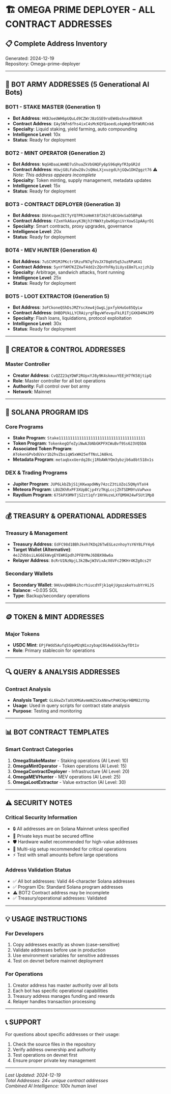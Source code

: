 # 🏗️ OMEGA PRIME DEPLOYER - ALL CONTRACT ADDRESSES

## 📋 Complete Address Inventory
Generated: 2024-12-19  
Repository: Omega-prime-deployer

---

## 🤖 BOT ARMY ADDRESSES (5 Generational AI Bots)

### BOT1 - STAKE MASTER (Generation 1)
- **Bot Address**: `HKBJoeUWH6pUQuLd9CZWrJBzGSE9roEW4bshnxd9AHsR`
- **Contract Address**: `EAy5Nfn6fhs4ixC4sMcKQYQaoedLokpWqbfDtWURCnk6`
- **Specialty**: Liquid staking, yield farming, auto compounding
- **Intelligence Level**: 10x
- **Status**: Ready for deployment

### BOT2 - MINT OPERATOR (Generation 2)  
- **Bot Address**: `NqGHDaaLWmND7uShuaZkVbGNQFy6pS96qHyfR3pGR2d`
- **Contract Address**: `HUwjG8LFabw28vJsQNoLXjxuzgdLhjGQw1DHZggzt76` ⚠️ *Note: This address appears incomplete*
- **Specialty**: Token minting, supply management, metadata updates
- **Intelligence Level**: 15x
- **Status**: Ready for deployment

### BOT3 - CONTRACT DEPLOYER (Generation 3)
- **Bot Address**: `DbhKvqweZECTyYQ7PRJoHmKt8f262fsBCGHxSaD5BPqA`
- **Contract Address**: `FZxmYkA6axyK3Njh3YNWXtybw9GgniVrXowS1pAAyrD1`
- **Specialty**: Smart contracts, proxy upgrades, governance
- **Intelligence Level**: 20x
- **Status**: Ready for deployment

### BOT4 - MEV HUNTER (Generation 4)
- **Bot Address**: `7uSCVM1MJPKctrSRzuFN7qfVoJX78q6V5q5JuzRPaK41`
- **Contract Address**: `5ynYfAM7KZZXwT4dd2cZQnYhFNy1LUysE8m7Lxzjzh2p`
- **Specialty**: Arbitrage, sandwich attacks, front running
- **Intelligence Level**: 25x
- **Status**: Ready for deployment

### BOT5 - LOOT EXTRACTOR (Generation 5)
- **Bot Address**: `3oFCkoneQShDsJMZYscXew4jGwgLjpxfykHuGo85QyLw`
- **Contract Address**: `DHBDPUkLLYCRAiyrgFBgvWfevquFkLR1TjGXKD4M4JPD`
- **Specialty**: Flash loans, liquidations, protocol exploitation
- **Intelligence Level**: 30x
- **Status**: Ready for deployment

---

## 👑 CREATOR & CONTROL ADDRESSES

### Master Controller
- **Creator Address**: `CvQZZ23qYDWF2RUpxYJ8y9K4skmuvYEEjH7fK58jtipQ`
- **Role**: Master controller for all bot operations
- **Authority**: Full control over bot army
- **Network**: Mainnet

---

## 🔧 SOLANA PROGRAM IDS

### Core Programs
- **Stake Program**: `Stake11111111111111111111111111111111111111`
- **Token Program**: `TokenkegQfeZyiNwAJbNbGKPFXCWuBvf9Ss623VQ5DA`
- **Associated Token Program**: `ATokenGPvbdGVxr1b2hvZbsiqW5xWH25efTNsLJA8knL`
- **Metadata Program**: `metaqbxxUerdq28cj1RbAWkYQm3ybzjb6a8bt518x1s`

### DEX & Trading Programs
- **Jupiter Program**: `JUP6LkbZbjS1jKKwapdHNy74zcZ3tLUZoi5QNyVTaV4`
- **Meteora Program**: `LBUZKhRxPF3XUpBCjp4YzTKgLccjZhTSDM9YuVaPwxo`
- **Raydium Program**: `675kPX9MHTjS2zt1qfr1NYHuzeLXfQM9H24wFSUt1Mp8`

---

## 💰 TREASURY & OPERATIONAL ADDRESSES

### Treasury & Management
- **Treasury Address**: `EdFC98d1BBhJkeh7KDq26TwEGLeznhoyYsY6Y8LFY4y6`
- **Target Wallet (Alternative)**: `4eJZVbbsiLAG6EkWvgEYEWKEpdhJPFBYMeJ6DBX98w6a`
- **Relayer Address**: `8cRrU1NzNpjL3k2BwjW3VixAcX6VFc29KHr4KZg8cs2Y`

### Secondary Wallets
- **Secondary Wallet**: `9HUvuQHBHkihcrhiucdYFjk1q4jUgozakoYsubYrHiJS`
- **Balance**: ~0.035 SOL
- **Type**: Backup/secondary operations

---

## 🪙 TOKEN & MINT ADDRESSES

### Major Tokens
- **USDC Mint**: `EPjFWdd5AufqSSqeM2qN1xzybapC8G4wEGGkZwyTDt1v`
- **Role**: Primary stablecoin for operations

---

## 🔍 QUERY & ANALYSIS ADDRESSES

### Contract Analysis
- **Analysis Target**: `GL6kwZxTaXUXMGAvmmNZSXxANnwtPmKCHprHBM82zYXp`
- **Usage**: Used in query scripts for contract state analysis
- **Purpose**: Testing and monitoring

---

## 📊 BOT CONTRACT TEMPLATES

### Smart Contract Categories
1. **OmegaStakeMaster** - Staking operations (AI Level: 10)
2. **OmegaMintOperator** - Token operations (AI Level: 15)  
3. **OmegaContractDeployer** - Infrastructure (AI Level: 20)
4. **OmegaMEVHunter** - MEV operations (AI Level: 25)
5. **OmegaLootExtractor** - Value extraction (AI Level: 30)

---

## ⚠️ SECURITY NOTES

### Critical Security Information
- 🔒 All addresses are on Solana Mainnet unless specified
- 🔑 Private keys must be secured offline
- 🛡️ Hardware wallet recommended for high-value addresses
- 📝 Multi-sig setup recommended for critical operations
- ⚡ Test with small amounts before large operations

### Address Validation Status
- ✅ All bot addresses: Valid 44-character Solana addresses
- ✅ Program IDs: Standard Solana program addresses
- ⚠️ BOT2 Contract address may be incomplete
- ✅ Treasury/operational addresses: Validated

---

## 💡 USAGE INSTRUCTIONS

### For Developers
1. Copy addresses exactly as shown (case-sensitive)
2. Validate addresses before use in production
3. Use environment variables for sensitive addresses
4. Test on devnet before mainnet deployment

### For Operations
1. Creator address has master authority over all bots
2. Each bot has specific operational capabilities
3. Treasury address manages funding and rewards
4. Relayer handles transaction processing

---

## 📞 SUPPORT

For questions about specific addresses or their usage:
1. Check the source files in the repository
2. Verify address ownership and authority
3. Test operations on devnet first
4. Ensure proper private key management

---

*Last Updated: 2024-12-19*  
*Total Addresses: 24+ unique contract addresses*  
*Combined AI Intelligence: 100x human level*